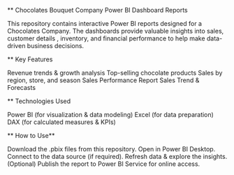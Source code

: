 ** Chocolates Bouquet Company Power BI Dashboard Reports
	
This repository contains interactive Power BI reports designed for a Chocolates Company. The dashboards provide valuable insights into sales, customer details , inventory, and financial performance to help make data-driven business decisions.

** Key Features

Revenue trends & growth analysis
Top-selling chocolate products
Sales by region, store, and season
Sales Performance Report
Sales Trend & Forecasts

** Technologies Used

Power BI (for visualization & data modeling) Excel (for data preparation) DAX (for calculated measures & KPIs)

** How to Use**

Download the .pbix files from this repository. Open in Power BI Desktop. Connect to the data source (if required). Refresh data & explore the insights. (Optional) Publish the report to Power BI Service for online access.

